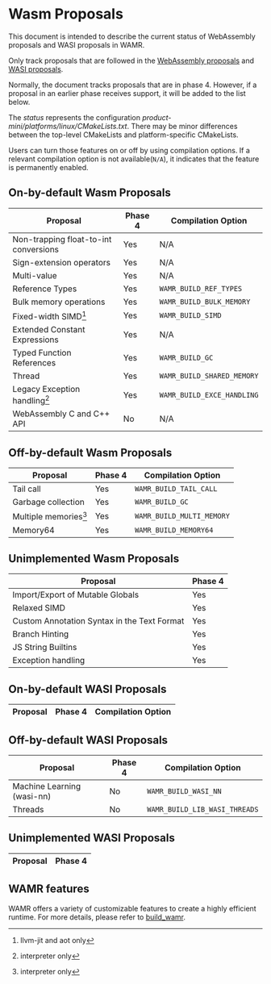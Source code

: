 # Wasm Proposals

This document is intended to describe the current status of WebAssembly proposals and WASI proposals in WAMR.

Only track proposals that are followed in the [WebAssembly proposals](https://github.com/WebAssembly/proposals) and [WASI proposals](https://github.com/WebAssembly/WASI/blob/main/Proposals.md).

Normally, the document tracks proposals that are in phase 4. However, if a proposal in an earlier phase receives support, it will be added to the list below.

The _status_ represents the configuration _product-mini/platforms/linux/CMakeLists.txt_. There may be minor differences between the top-level CMakeLists and platform-specific CMakeLists.

Users can turn those features on or off by using compilation options. If a relevant compilation option is not available(`N/A`), it indicates that the feature is permanently enabled.

## On-by-default Wasm Proposals

| Proposal                              | Phase 4 | Compilation Option         |
| ------------------------------------- | ------- | -------------------------- |
| Non-trapping float-to-int conversions | Yes     | N/A                        |
| Sign-extension operators              | Yes     | N/A                        |
| Multi-value                           | Yes     | N/A                        |
| Reference Types                       | Yes     | `WAMR_BUILD_REF_TYPES`     |
| Bulk memory operations                | Yes     | `WAMR_BUILD_BULK_MEMORY`   |
| Fixed-width SIMD[^1]                  | Yes     | `WAMR_BUILD_SIMD`          |
| Extended Constant Expressions         | Yes     | N/A                        |
| Typed Function References             | Yes     | `WAMR_BUILD_GC`            |
| Thread                                | Yes     | `WAMR_BUILD_SHARED_MEMORY` |
| Legacy Exception handling[^2]         | Yes     | `WAMR_BUILD_EXCE_HANDLING` |
| WebAssembly C and C++ API             | No      | N/A                        |

[^1]: llvm-jit and aot only
[^2]: interpreter only

## Off-by-default Wasm Proposals

| Proposal              | Phase 4 | Compilation Option        |
| --------------------- | ------- | ------------------------- |
| Tail call             | Yes     | `WAMR_BUILD_TAIL_CALL`    |
| Garbage collection    | Yes     | `WAMR_BUILD_GC`           |
| Multiple memories[^3] | Yes     | `WAMR_BUILD_MULTI_MEMORY` |
| Memory64              | Yes     | `WAMR_BUILD_MEMORY64`     |

[^3]: interpreter only

## Unimplemented Wasm Proposals

| Proposal                                    | Phase 4 |
| ------------------------------------------- | ------- |
| Import/Export of Mutable Globals            | Yes     |
| Relaxed SIMD                                | Yes     |
| Custom Annotation Syntax in the Text Format | Yes     |
| Branch Hinting                              | Yes     |
| JS String Builtins                          | Yes     |
| Exception handling                          | Yes     |

## On-by-default WASI Proposals

| Proposal | Phase 4 | Compilation Option |
| -------- | ------- | ------------------ |

## Off-by-default WASI Proposals

| Proposal                   | Phase 4 | Compilation Option            |
| -------------------------- | ------- | ----------------------------- |
| Machine Learning (wasi-nn) | No      | `WAMR_BUILD_WASI_NN`          |
| Threads                    | No      | `WAMR_BUILD_LIB_WASI_THREADS` |

## Unimplemented WASI Proposals

| Proposal | Phase 4 |
| -------- | ------- |

## WAMR features

WAMR offers a variety of customizable features to create a highly efficient runtime. For more details, please refer to [build_wamr](./build_wamr.md).
